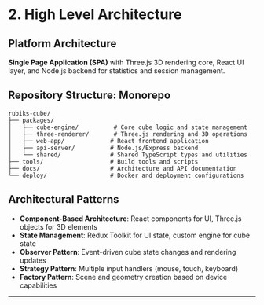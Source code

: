 # 2. High Level Architecture

## Platform Architecture
**Single Page Application (SPA)** with Three.js 3D rendering core, React UI layer, and Node.js backend for statistics and session management.

## Repository Structure: Monorepo
```
rubiks-cube/
├── packages/
│   ├── cube-engine/          # Core cube logic and state management
│   ├── three-renderer/       # Three.js rendering and 3D operations
│   ├── web-app/             # React frontend application
│   ├── api-server/          # Node.js/Express backend
│   └── shared/              # Shared TypeScript types and utilities
├── tools/                   # Build tools and scripts
├── docs/                    # Architecture and API documentation
└── deploy/                  # Docker and deployment configurations
```

## Architectural Patterns
- **Component-Based Architecture**: React components for UI, Three.js objects for 3D elements
- **State Management**: Redux Toolkit for UI state, custom engine for cube state
- **Observer Pattern**: Event-driven cube state changes and rendering updates
- **Strategy Pattern**: Multiple input handlers (mouse, touch, keyboard)
- **Factory Pattern**: Scene and geometry creation based on device capabilities

---
